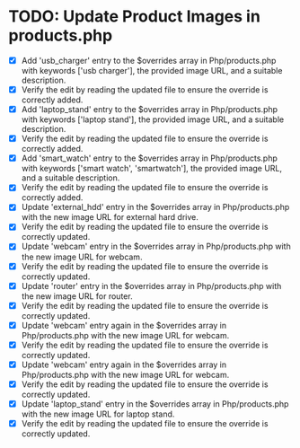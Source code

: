 # TODO: Update Product Images in products.php

- [x] Add 'usb_charger' entry to the $overrides array in Php/products.php with keywords ['usb charger'], the provided image URL, and a suitable description.
- [x] Verify the edit by reading the updated file to ensure the override is correctly added.
- [x] Add 'laptop_stand' entry to the $overrides array in Php/products.php with keywords ['laptop stand'], the provided image URL, and a suitable description.
- [x] Verify the edit by reading the updated file to ensure the override is correctly added.
- [x] Add 'smart_watch' entry to the $overrides array in Php/products.php with keywords ['smart watch', 'smartwatch'], the provided image URL, and a suitable description.
- [x] Verify the edit by reading the updated file to ensure the override is correctly added.
- [x] Update 'external_hdd' entry in the $overrides array in Php/products.php with the new image URL for external hard drive.
- [x] Verify the edit by reading the updated file to ensure the override is correctly updated.
- [x] Update 'webcam' entry in the $overrides array in Php/products.php with the new image URL for webcam.
- [x] Verify the edit by reading the updated file to ensure the override is correctly updated.
- [x] Update 'router' entry in the $overrides array in Php/products.php with the new image URL for router.
- [x] Verify the edit by reading the updated file to ensure the override is correctly updated.
- [x] Update 'webcam' entry again in the $overrides array in Php/products.php with the new image URL for webcam.
- [x] Verify the edit by reading the updated file to ensure the override is correctly updated.
- [x] Update 'webcam' entry again in the $overrides array in Php/products.php with the new image URL for webcam.
- [x] Verify the edit by reading the updated file to ensure the override is correctly updated.
- [x] Update 'laptop_stand' entry in the $overrides array in Php/products.php with the new image URL for laptop stand.
- [x] Verify the edit by reading the updated file to ensure the override is correctly updated.
